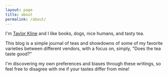 ```yaml
---
layout: page
title: about
permalink: /about/
---
```


I'm [Taylor Kline](https://www.facebook.com/taylor.kline.me) and I like books, dogs, nice humans, and tasty tea.

This blog is a simple journal of teas and showdowns of some of my favorite varieties between different vendors, with a focus on, simply, "Does the tea taste good?"

I'm discovering my own preferences and biases through these writings, so feel free to disagree with me if your tastes differ from mine!